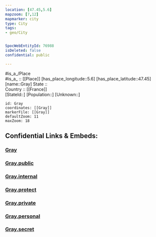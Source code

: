 ```yaml
---
location: [47.45,5.6] 
mapzoom: [7,12] 
mapmarker: city 
type: City
tags:
- geo/City


SpocWebEntityId: 76988
isDeleted: false
confidential: public

---
```

#is_a_/Place  
#is_a_ :: [[Place]] 
[has_place_longitude::5.6] 
[has_place_latitude::47.45] 
[name::Gray] 
State ::  
Country :: [[France]]  
[StateId::] 
[Population::] 
[Unknown::] 


```leaflet
id: Gray
coordinates: [[Gray]] 
markerFile: [[Gray]] 
defaultZoom: 11 
maxZoom: 18
```


## Confidential Links & Embeds: 

### [Gray](/_Standards/Earth/Continent/Europe/Europe~West/France/regions~France/Bourgogne-Franche-Comté/departments~Bourgogne-Franche-Comté/Haute-Saône/communes~Haute-Saône/Vesoul/cities~Vesoul/Gray.md) 

### [Gray.public](/_public/Earth/Continent/Europe/Europe~West/France/regions~France/Bourgogne-Franche-Comté/departments~Bourgogne-Franche-Comté/Haute-Saône/communes~Haute-Saône/Vesoul/cities~Vesoul/Gray.public.md) 

### [Gray.internal](/_internal/Earth/Continent/Europe/Europe~West/France/regions~France/Bourgogne-Franche-Comté/departments~Bourgogne-Franche-Comté/Haute-Saône/communes~Haute-Saône/Vesoul/cities~Vesoul/Gray.internal.md) 

### [Gray.protect](/_protect/Earth/Continent/Europe/Europe~West/France/regions~France/Bourgogne-Franche-Comté/departments~Bourgogne-Franche-Comté/Haute-Saône/communes~Haute-Saône/Vesoul/cities~Vesoul/Gray.protect.md) 

### [Gray.private](/_private/Earth/Continent/Europe/Europe~West/France/regions~France/Bourgogne-Franche-Comté/departments~Bourgogne-Franche-Comté/Haute-Saône/communes~Haute-Saône/Vesoul/cities~Vesoul/Gray.private.md) 

### [Gray.personal](/_personal/Earth/Continent/Europe/Europe~West/France/regions~France/Bourgogne-Franche-Comté/departments~Bourgogne-Franche-Comté/Haute-Saône/communes~Haute-Saône/Vesoul/cities~Vesoul/Gray.personal.md) 

### [Gray.secret](/_secret/Earth/Continent/Europe/Europe~West/France/regions~France/Bourgogne-Franche-Comté/departments~Bourgogne-Franche-Comté/Haute-Saône/communes~Haute-Saône/Vesoul/cities~Vesoul/Gray.secret.md)

